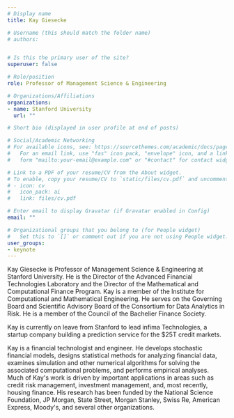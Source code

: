 ```yaml
---
# Display name
title: Kay Giesecke

# Username (this should match the folder name)
# authors:


# Is this the primary user of the site?
superuser: false

# Role/position
role: Professor of Management Science & Engineering

# Organizations/Affiliations
organizations:
- name: Stanford University
  url: ""

# Short bio (displayed in user profile at end of posts)

# Social/Academic Networking
# For available icons, see: https://sourcethemes.com/academic/docs/page-builder/#icons
#   For an email link, use "fas" icon pack, "envelope" icon, and a link in the
#   form "mailto:your-email@example.com" or "#contact" for contact widget.

# Link to a PDF of your resume/CV from the About widget.
# To enable, copy your resume/CV to `static/files/cv.pdf` and uncomment the lines below.
# - icon: cv
#   icon_pack: ai
#   link: files/cv.pdf

# Enter email to display Gravatar (if Gravatar enabled in Config)
email: ""

# Organizational groups that you belong to (for People widget)
#   Set this to `[]` or comment out if you are not using People widget.
user_groups:
- keynote
---
```


Kay Giesecke is Professor of Management Science & Engineering at Stanford University. He is the Director of the Advanced Financial Technologies Laboratory and the Director of the Mathematical and Computational Finance Program. Kay is a member of the Institute for Computational and Mathematical Engineering. He serves on the Governing Board and Scientific Advisory Board of the Consortium for Data Analytics in Risk. He is a member of the Council of the Bachelier Finance Society.

Kay is currently on leave from Stanford to lead infima Technologies, a startup company building a prediction service for the $25T credit markets.

Kay is a financial technologist and engineer. He develops stochastic financial models, designs statistical methods for analyzing financial data, examines simulation and other numerical algorithms for solving the associated computational problems, and performs empirical analyses. Much of Kay's work is driven by important applications in areas such as credit risk management, investment management, and, most recently, housing finance. His research has been funded by the National Science Foundation, JP Morgan, State Street, Morgan Stanley, Swiss Re, American Express, Moody's, and several other organizations.
